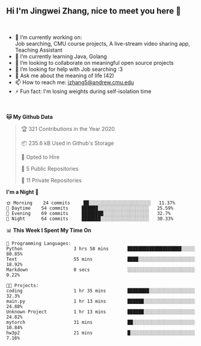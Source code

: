 Hi I'm Jingwei Zhang, nice to meet you here 👋
---
<br>


- 🔭 I’m currently working on: <br>
    Job searching, CMU course projects, A live-stream video sharing app, Teaching Assistant
- 🌱 I’m currently learning Java, Golang
- 👯 I’m looking to collaborate on meaningful open source projects
- 🤔 I’m looking for help with Job searching :3
- 💬 Ask me about the meaning of life (42)
- 📫 How to reach me: jzhang5@andrew.cmu.edu
- ⚡ Fun fact: I'm losing weights during self-isolation time
<br>


<!--START_SECTION:waka-->
**🐱 My Github Data** 

> 🏆 321 Contributions in the Year 2020
 > 
> 📦 235.6 kB Used in Github's Storage 
 > 
> 💼 Opted to Hire
 > 
> 📜 5 Public Repositories
 > 
> 🔑 11 Private Repositories 

**I'm a Night 🦉** 

```text
🌞 Morning    24 commits     ██░░░░░░░░░░░░░░░░░░░░░░░   11.37% 
🌆 Daytime    54 commits     ██████░░░░░░░░░░░░░░░░░░░   25.59% 
🌃 Evening    69 commits     ████████░░░░░░░░░░░░░░░░░   32.7% 
🌙 Night      64 commits     ███████░░░░░░░░░░░░░░░░░░   30.33%

```


📊 **This Week I Spent My Time On** 

```text
💬 Programming Languages: 
Python                   3 hrs 58 mins       ████████████████████░░░░░   80.85% 
Text                     55 mins             ████░░░░░░░░░░░░░░░░░░░░░   18.92% 
Markdown                 0 secs              ░░░░░░░░░░░░░░░░░░░░░░░░░   0.22%

🐱‍💻 Projects: 
coding                   1 hr 35 mins        ████████░░░░░░░░░░░░░░░░░   32.3% 
main.py                  1 hr 13 mins        ██████░░░░░░░░░░░░░░░░░░░   24.88% 
Unknown Project          1 hr 13 mins        ██████░░░░░░░░░░░░░░░░░░░   24.82% 
mytorch                  31 mins             ██░░░░░░░░░░░░░░░░░░░░░░░   10.84% 
hw3p2                    21 mins             █░░░░░░░░░░░░░░░░░░░░░░░░   7.16%

```


<!--END_SECTION:waka-->

